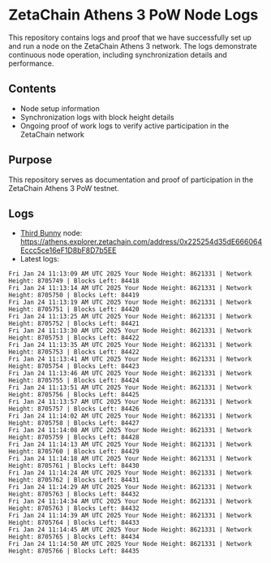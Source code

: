 # ZetaChain Athens 3 PoW Node Logs
This repository contains logs and proof that we have successfully set up and run a node on the ZetaChain Athens 3 network. The logs demonstrate continuous node operation, including synchronization details and performance.

## Contents
- Node setup information
- Synchronization logs with block height details
- Ongoing proof of work logs to verify active participation in the ZetaChain network

## Purpose
This repository serves as documentation and proof of participation in the ZetaChain Athens 3 PoW testnet.

## Logs

- [Third Bunny](https://thirdbunny.xyz/) node: https://athens.explorer.zetachain.com/address/0x225254d35dE666064Eccc5ce16eF1D8bF8D7b5EE
- Latest logs:
```
Fri Jan 24 11:13:09 AM UTC 2025 Your Node Height: 8621331 | Network Height: 8705749 | Blocks Left: 84418
Fri Jan 24 11:13:14 AM UTC 2025 Your Node Height: 8621331 | Network Height: 8705750 | Blocks Left: 84419
Fri Jan 24 11:13:19 AM UTC 2025 Your Node Height: 8621331 | Network Height: 8705751 | Blocks Left: 84420
Fri Jan 24 11:13:25 AM UTC 2025 Your Node Height: 8621331 | Network Height: 8705752 | Blocks Left: 84421
Fri Jan 24 11:13:30 AM UTC 2025 Your Node Height: 8621331 | Network Height: 8705753 | Blocks Left: 84422
Fri Jan 24 11:13:35 AM UTC 2025 Your Node Height: 8621331 | Network Height: 8705753 | Blocks Left: 84422
Fri Jan 24 11:13:41 AM UTC 2025 Your Node Height: 8621331 | Network Height: 8705754 | Blocks Left: 84423
Fri Jan 24 11:13:46 AM UTC 2025 Your Node Height: 8621331 | Network Height: 8705755 | Blocks Left: 84424
Fri Jan 24 11:13:51 AM UTC 2025 Your Node Height: 8621331 | Network Height: 8705756 | Blocks Left: 84425
Fri Jan 24 11:13:57 AM UTC 2025 Your Node Height: 8621331 | Network Height: 8705757 | Blocks Left: 84426
Fri Jan 24 11:14:02 AM UTC 2025 Your Node Height: 8621331 | Network Height: 8705758 | Blocks Left: 84427
Fri Jan 24 11:14:08 AM UTC 2025 Your Node Height: 8621331 | Network Height: 8705759 | Blocks Left: 84428
Fri Jan 24 11:14:13 AM UTC 2025 Your Node Height: 8621331 | Network Height: 8705760 | Blocks Left: 84429
Fri Jan 24 11:14:18 AM UTC 2025 Your Node Height: 8621331 | Network Height: 8705761 | Blocks Left: 84430
Fri Jan 24 11:14:24 AM UTC 2025 Your Node Height: 8621331 | Network Height: 8705762 | Blocks Left: 84431
Fri Jan 24 11:14:29 AM UTC 2025 Your Node Height: 8621331 | Network Height: 8705763 | Blocks Left: 84432
Fri Jan 24 11:14:34 AM UTC 2025 Your Node Height: 8621331 | Network Height: 8705763 | Blocks Left: 84432
Fri Jan 24 11:14:39 AM UTC 2025 Your Node Height: 8621331 | Network Height: 8705764 | Blocks Left: 84433
Fri Jan 24 11:14:45 AM UTC 2025 Your Node Height: 8621331 | Network Height: 8705765 | Blocks Left: 84434
Fri Jan 24 11:14:50 AM UTC 2025 Your Node Height: 8621331 | Network Height: 8705766 | Blocks Left: 84435
```
